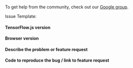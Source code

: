 To get help from the community, check out our [Google group](https://groups.google.com/a/tensorflow.org/forum/#!forum/tfjs).

Issue Template:

#### TensorFlow.js version

#### Browser version

#### Describe the problem or feature request

#### Code to reproduce the bug / link to feature request

